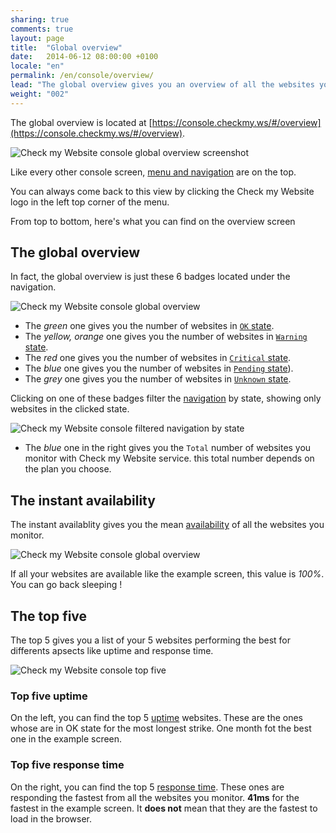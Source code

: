 ```yaml
---
sharing: true
comments: true
layout: page
title:  "Global overview"
date:   2014-06-12 08:00:00 +0100
locale: "en"
permalink: /en/console/overview/
lead: "The global overview gives you an overview of all the websites you monitor."
weight: "002"
---
```


The global overview is located at [https://console.checkmy.ws/#/overview](https://console.checkmy.ws/#/overview).	

![Check my Website console global overview screenshot](/assets/img/fullsize/en/console/overview/global-overview-fullscreen.png)

Like every other console screen, [menu and navigation](/en/console/menu-navigation/) are on the top.

You can always come back to this view by clicking the Check my Website logo in the left top corner of the menu.

From top to bottom, here's what you can find on the overview screen

## The global overview

In fact, the global overview is just these 6 badges located under the navigation.

![Check my Website console global overview](/assets/img/fullsize/en/console/overview/global-overview.png)

- The *green* one gives you the number of websites in [`OK` state](/en/#ok-state).
- The *yellow, orange* one gives you the number of websites in [`Warning` state](/en/#warning-state).
- The *red* one gives you the number of websites in [`Critical` state](/en/#critical-state).
- The *blue* one gives you the number of websites in [`Pending` state](/en/#pending-state)).
- The *grey* one gives you the number of websites in [`Unknown` state](/en/#unknown-state).

Clicking on one of these badges filter the [navigation](/en/console/menu-navigation/) by state, showing only websites in the clicked state.

![Check my Website console filtered navigation by state](/assets/img/fullsize/en/console/overview/filtered-navigation.png)

- The *blue* one in the right gives you the `Total` number of websites you monitor with Check my Website service. this total number depends on the plan you choose.

## The instant availability

The instant availablity gives you the mean [availability](/en/) of all the websites you monitor.

![Check my Website console global overview](/assets/img/fullsize/en/console/overview/instant-availability.png)

If all your websites are available like the example screen, this value is *100%*. You can go back sleeping !

## The top five

The top 5 gives you a list of your 5 websites performing the best for differents apsects like uptime and response time.

![Check my Website console top five](/assets/img/fullsize/en/console/overview/top-five.png)

### Top five uptime

On the left, you can find the top 5 [uptime](/en/#uptime) websites. These are the ones whose are in OK state for the most longest strike. One month fot the best one in the example screen.

### Top five response time

On the right, you can find the top 5 [response time](/en/#response-time). These ones are responding the fastest from all the websites you monitor. **41ms** for the fastest in the example screen. It **does not** mean that they are the fastest to load in the browser.